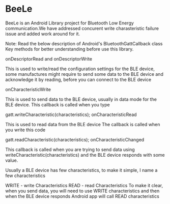 # BeeLe
BeeLe is an Android Library project for Bluetooth Low Energy communication.We have addressed concurent write charasteristic failure issue
and added work around for it.

Note: Read the below description of Android's BluetoothGattCallback class Key methods for better understanding before use this library.

onDescriptorRead and onDescriptorWrite

This is used to write/read the configuration settings for the BLE device, some manufactures might require to send some data to the BLE device and acknowledge it by reading, before you can connect to the BLE device

onCharacteristicWrite

This is used to send data to the BLE device, usually in data mode for the BLE device. This callback is called when you type

gatt.writeCharacteristic(characteristics);
onCharacteristicRead

This is used to read data from the BLE device The callback is called when you write this code

gatt.readCharacteristic(characteristics);
onCharacteristicChanged

This callback is called when you are trying to send data using writeCharacteristic(characteristics) and the BLE device responds with some value.

Usually a BLE device has few characteristics, to make it simple, I name a few characteristics

WRITE - write Characteristics
READ - read Characteristics
To make it clear, when you send data, you will need to use WRITE characteristics and then when the BLE device responds Android app will call READ characteristics
